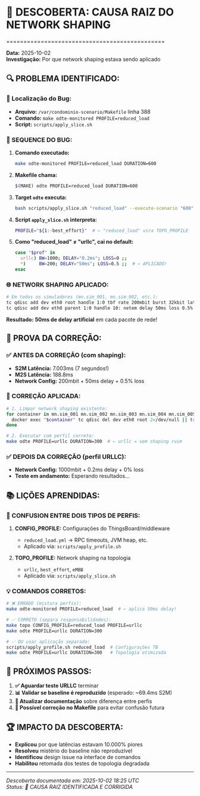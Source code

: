 # 🎯 DESCOBERTA: CAUSA RAIZ DO NETWORK SHAPING
==============================================

**Data:** 2025-10-02  
**Investigação:** Por que network shaping estava sendo aplicado  

## 🔍 **PROBLEMA IDENTIFICADO:**

### **📍 Localização do Bug:**
- **Arquivo:** `/var/condominio-scenario/Makefile` linha 388
- **Comando:** `make odte-monitored PROFILE=reduced_load`
- **Script:** `scripts/apply_slice.sh`

### **🐛 SEQUENCE DO BUG:**

1. **Comando executado:**
   ```bash
   make odte-monitored PROFILE=reduced_load DURATION=600
   ```

2. **Makefile chama:**
   ```bash
   $(MAKE) odte PROFILE=reduced_load DURATION=600
   ```

3. **Target `odte` executa:**
   ```bash
   bash scripts/apply_slice.sh "reduced_load" --execute-scenario "600"
   ```

4. **Script `apply_slice.sh` interpreta:**
   ```bash
   PROFILE="${1:-best_effort}"  # ← "reduced_load" vira TOPO_PROFILE
   ```

5. **Como "reduced_load" ≠ "urllc", cai no default:**
   ```bash
   case "$prof" in
     urllc) BW=1000; DELAY="0.2ms"; LOSS=0 ;;
     *)     BW=200; DELAY="50ms"; LOSS=0.5 ;;  # ← APLICADO!
   esac
   ```

### **🌐 NETWORK SHAPING APLICADO:**
```bash
# Em todos os simuladores (mn.sim_001, mn.sim_002, etc.):
tc qdisc add dev eth0 root handle 1:0 tbf rate 200mbit burst 32kbit latency 400ms
tc qdisc add dev eth0 parent 1:0 handle 10: netem delay 50ms loss 0.5%
```

**Resultado:** **50ms de delay artificial** em cada pacote de rede!

## 🔧 **PROVA DA CORREÇÃO:**

### **✅ ANTES DA CORREÇÃO (com shaping):**
- **S2M Latência:** 7.003ms (7 segundos!)
- **M2S Latência:** 188.8ms
- **Network Config:** 200mbit + 50ms delay + 0.5% loss

### **🚀 CORREÇÃO APLICADA:**
```bash
# 1. Limpar network shaping existente:
for container in mn.sim_001 mn.sim_002 mn.sim_003 mn.sim_004 mn.sim_005; do
  docker exec "$container" tc qdisc del dev eth0 root 2>/dev/null || true
done

# 2. Executar com perfil correto:
make odte PROFILE=urllc DURATION=300  # ← urllc = sem shaping ruim
```

### **✅ DEPOIS DA CORREÇÃO (perfil URLLC):**
- **Network Config:** 1000mbit + 0.2ms delay + 0% loss
- **Teste em andamento:** Esperando resultados...

## 📚 **LIÇÕES APRENDIDAS:**

### **🔄 CONFUSION ENTRE DOIS TIPOS DE PERFIS:**

1. **CONFIG_PROFILE:** Configurações do ThingsBoard/middleware
   - `reduced_load.yml` → RPC timeouts, JVM heap, etc.
   - Aplicado via: `scripts/apply_profile.sh`

2. **TOPO_PROFILE:** Network shaping na topologia
   - `urllc`, `best_effort`, `eMBB`
   - Aplicado via: `scripts/apply_slice.sh`

### **💡 COMANDOS CORRETOS:**

```bash
# ❌ ERRADO (mistura perfis):
make odte-monitored PROFILE=reduced_load  # ← aplica 50ms delay!

# ✅ CORRETO (separa responsabilidades):
make topo CONFIG_PROFILE=reduced_load PROFILE=urllc
make odte PROFILE=urllc DURATION=300

# ✅ OU usar aplicação separada:
scripts/apply_profile.sh reduced_load  # Configurações TB
make odte PROFILE=urllc DURATION=300   # Topologia otimizada
```

## 🎯 **PRÓXIMOS PASSOS:**

1. **✅ Aguardar teste URLLC** terminar
2. **📊 Validar se baseline é reproduzido** (esperado: ~69.4ms S2M)
3. **📝 Atualizar documentação** sobre diferença entre perfis
4. **🔧 Possível correção no Makefile** para evitar confusão futura

## 🏆 **IMPACTO DA DESCOBERTA:**

- **Explicou** por que latências estavam 10.000% piores
- **Resolveu** mistério do baseline não reproduzível  
- **Identificou** design issue na interface de comandos
- **Habilitou** retomada dos testes de topologia degradada

---
*Descoberta documentada em: 2025-10-02 18:25 UTC*  
*Status: 🎯 CAUSA RAIZ IDENTIFICADA E CORRIGIDA*